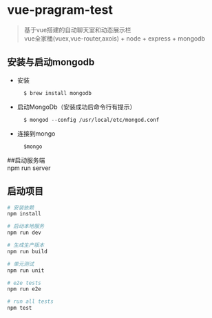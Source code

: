 # vue-pragram-test

> 基于vue搭建的自动聊天室和动态展示栏  
> vue全家桶(vuex,vue-router,axois) + node + express + mongodb 

## 安装与启动mongodb

* 安装

		$ brew install mongodb

* 启动MongoDb（安装成功后命令行有提示）
   
		$ mongod --config /usr/local/etc/mongod.conf

* 连接到mongo  

		$mongo
##启动服务端			
			npm run server
## 启动项目

``` bash
# 安装依赖
npm install

# 启动本地服务
npm run dev

# 生成生产版本
npm run build

# 单元测试
npm run unit

# e2e tests
npm run e2e

# run all tests
npm test
```


